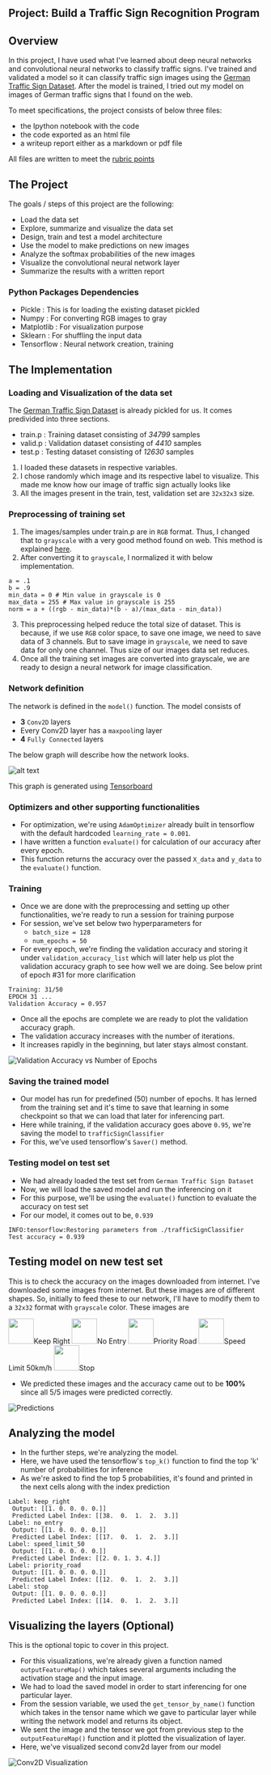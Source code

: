 [//]: # (Image References)

[compute graph]: ./graph.png "Compute Graph"
[conv2d]: ./Conv2D.png "Convolutional 2D operation"
[Validation accuracy graph]: ./accuracy_graph.PNG "Validation Accuracy"
[predictions]: ./predictions.PNG "Predictions"
[conv visualization]: ./layer_visualization.PNG "Conv2D visualization"

## Project: Build a Traffic Sign Recognition Program
Overview
---
In this project, I have used what I've learned about deep neural networks and convolutional neural networks to classify traffic signs. I've trained and validated a model so it can classify traffic sign images using the [German Traffic Sign Dataset](http://benchmark.ini.rub.de/?section=gtsrb&subsection=dataset). After the model is trained, I tried out my model on images of German traffic signs that I found on the web.

To meet specifications, the project consists of below three files: 
* the Ipython notebook with the code
* the code exported as an html file
* a writeup report either as a markdown or pdf file 

All files are written to meet the [rubric points](https://review.udacity.com/#!/rubrics/481/view)

The Project
---
The goals / steps of this project are the following:
* Load the data set
* Explore, summarize and visualize the data set
* Design, train and test a model architecture
* Use the model to make predictions on new images
* Analyze the softmax probabilities of the new images
* Visualize the convolutional neural network layer
* Summarize the results with a written report

### Python Packages Dependencies
* Pickle : This is for loading the existing dataset pickled
* Numpy : For converting RGB images to gray
* Matplotlib : For visualization purpose
* Sklearn : For shuffling the input data
* Tensorflow : Neural network creation, training

The Implementation
---
### Loading and Visualization of the data set
The [German Traffic Sign Dataset](http://benchmark.ini.rub.de/?section=gtsrb&subsection=dataset) is already pickled for us. It comes predivided into three sections.
* train.p : Training dataset consisting of *34799* samples
* valid.p : Validation dataset consisting of *4410* samples
* test.p : Testing dataset consisting of *12630* samples

1. I loaded these datasets in respective variables.
2. I chose randomly which image and its respective label to visualize. This made me know how our image of traffic sign actually looks like
3. All the images present in the train, test, validation set are `32x32x3` size.

### Preprocessing of training set
1. The images/samples under train.p are in `RGB` format. Thus, I changed that to `grayscale` with a very good method found on web. This method is explained [here](https://stackoverflow.com/questions/12201577/how-can-i-convert-an-rgb-image-into-grayscale-in-python).
2. After converting it to `grayscale`, I normalized it with below implementation.
```
a = .1
b = .9
min_data = 0 # Min value in grayscale is 0
max_data = 255 # Max value in grayscale is 255
norm = a + ((rgb - min_data)*(b - a)/(max_data - min_data))
```
3. This preprocessing helped reduce the total size of dataset. This is because, if we use `RGB` color space, to save one image, we need to save data of 3 channels. But to save image in `grayscale`, we need to save data for only one channel. Thus size of our images data set reduces.
4. Once all the training set images are converted into grayscale, we are ready to design a neural network for image classification.

### Network definition
The network is defined in the `model()` function.
The model consists of 
* <b>3</b> `Conv2D` layers
* Every Conv2D layer has a `maxpool`ing layer
* <b>4</b> `Fully Connected` layers

The below graph will describe how the network looks.

![alt text][compute graph]

This graph is generated using [Tensorboard](https://www.tensorflow.org/guide/summaries_and_tensorboard)

### Optimizers and other supporting functionalities
- For optimization, we're using `AdamOptimizer` already built in tensorflow with the default hardcoded `learning_rate = 0.001`.
- I have written a function `evaluate()` for calculation of our accuracy after every epoch.
- This function returns the accuracy over the passed `X_data` and `y_data` to the `evaluate()` function.

### Training
- Once we are done with the preprocessing and setting up other functionalities, we're ready to run a session for training purpose
- For session, we've set below two hyperparameters for
  - `batch_size = 128`
  - `num_epochs = 50`
- For every epoch, we're finding the validation accuracy and storing it under `validation_accuracy_list` which will later help us plot the validation accuracy graph to see how well we are doing. See below print of epoch #31 for more clarification

```
Training: 31/50
EPOCH 31 ...
Validation Accuracy = 0.957
```
- Once all the epochs are complete we are ready to plot the validation accuracy graph.
- The validation accuracy increases with the number of iterations.
- It increases rapidly in the beginning, but later stays almost constant.

![Validation Accuracy vs Number of Epochs][Validation accuracy graph]

### Saving the trained model
- Our model has run for predefined (50) number of epochs. It has lerned from the training set and it's time to save that learning in some checkpoint so that we can load that later for inferencing part.
- Here while training, if the validation accuracy goes above `0.95`, we're saving the model to `trafficSignClassifier`
- For this, we've used tensorflow's `Saver()` method.

### Testing model on test set
- We had already loaded the test set from `German Traffic Sign Dataset`
- Now, we will load the saved model and run the inferencing on it
- For this purpose, we'll be using the `evaluate()` function to evaluate the accuracy on test set
- For our model, it comes out to be, `0.939`

```
INFO:tensorflow:Restoring parameters from ./trafficSignClassifier
Test accuracy = 0.939
```

Testing model on new test set
---
This is to check the accuracy on the images downloaded from internet.
I've downloaded some images from internet. But these images are of different shapes. So, initially to feed these to our network, I'll have to modify them to a `32x32` format with `grayscale` color.
These images are

<p>
 <img src="./test_images/keep_right.jpg" height="50" width="50">Keep Right
 <img src="./test_images/no_entry.jpg" height="50" width="50">No Entry
 <img src="./test_images/priority_road.jpg" height="50" width="50">Priority Road
 <img src="./test_images/speed_limit_50.jpg" height="50" width="50">Speed Limit 50km/h
 <img src="./test_images/stop.jpg" height="50" width="50">Stop
<br>
</p>

- We predicted these images and the accuracy came out to be <b>100%</b> since all 5/5 images were predicted correctly.

![Predictions][predictions]

Analyzing the model
---
- In the further steps, we're analyzing the model.
- Here, we have used the tensorflow's `top_k()` function to find the top 'k' number of probabilities for inference
- As we're asked to find the top 5 probabilities, it's found and printed in the next cells along with the index prediction

```
Label: keep_right 
 Output: [[1. 0. 0. 0. 0.]] 
 Predicted Label Index: [[38.  0.  1.  2.  3.]]
Label: no_entry 
 Output: [[1. 0. 0. 0. 0.]] 
 Predicted Label Index: [[17.  0.  1.  2.  3.]]
Label: speed_limit_50 
 Output: [[1. 0. 0. 0. 0.]] 
 Predicted Label Index: [[2. 0. 1. 3. 4.]]
Label: priority_road 
 Output: [[1. 0. 0. 0. 0.]] 
 Predicted Label Index: [[12.  0.  1.  2.  3.]]
Label: stop 
 Output: [[1. 0. 0. 0. 0.]] 
 Predicted Label Index: [[14.  0.  1.  2.  3.]]
```

Visualizing the layers (Optional)
---
This is the optional topic to cover in this project.
- For this visualizations, we're already given a function named `outputFeatureMap()` which takes several arguments including the activation stage and  the input image.
- We had to load the saved model in order to start inferencing for one particular layer.
- From the session variable, we used the `get_tensor_by_name()` function which takes in the tensor name which we gave to particular layer while writing the network model and returns its object.
- We sent the image and the tensor we got from previous step to the `outputFeatureMap()` function and it plotted the visualization of layer.
- Here, we've visualized second conv2d layer from our model

![Conv2D Visualization][conv visualization]
